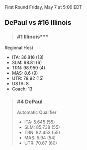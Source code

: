 First Round
Friday, May 7 at 5:00 EDT
## DePaul vs #16 Illinois

> ### #1 Illinois***  
Regional Host  
- ITA: 36.816 (18)  
- SLM: 98.81 (6)  
- TRN: 98.959 (4)  
- MAS: 8.6 (9)  
- UTR: 78.92 (15)  
- USTA: 8  
- Coach: 13  

> ### #4 DePaul  
> Automatic Qualifier  
> - ITA: 5.645 (55)  
> - SLM: 85.738 (55)  
> - TRN: 82.453 (55)  
> - MAS: 5.94 (54)  
> - UTR: 70.67 (60)  